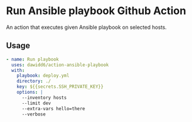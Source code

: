 # Run Ansible playbook Github Action

An action that executes given Ansible playbook on selected hosts.

## Usage

```yaml
- name: Run playbook
  uses: dawidd6/action-ansible-playbook
  with:
    playbook: deploy.yml
    directory: ./
    key: ${{secrets.SSH_PRIVATE_KEY}}
    options: |
      --inventory hosts
      --limit dev
      --extra-vars hello=there
      --verbose
```
